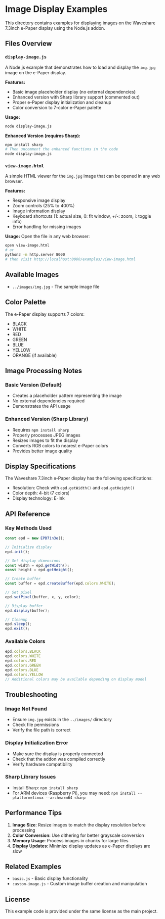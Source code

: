 # Image Display Examples

This directory contains examples for displaying images on the Waveshare 7.3inch e-Paper display using the Node.js addon.

## Files Overview

### `display-image.js`
A Node.js example that demonstrates how to load and display the `img.jpg` image on the e-Paper display.

**Features:**
- Basic image placeholder display (no external dependencies)
- Enhanced version with Sharp library support (commented out)
- Proper e-Paper display initialization and cleanup
- Color conversion to 7-color e-Paper palette

**Usage:**
```bash
node display-image.js
```

**Enhanced Version (requires Sharp):**
```bash
npm install sharp
# Then uncomment the enhanced functions in the code
node display-image.js
```

### `view-image.html`
A simple HTML viewer for the `img.jpg` image that can be opened in any web browser.

**Features:**
- Responsive image display
- Zoom controls (25% to 400%)
- Image information display
- Keyboard shortcuts (1: actual size, 0: fit window, +/-: zoom, i: toggle info)
- Error handling for missing images

**Usage:**
Open the file in any web browser:
```bash
open view-image.html
# or
python3 -m http.server 8000
# then visit http://localhost:8000/examples/view-image.html
```

## Available Images

- `../images/img.jpg` - The sample image file

## Color Palette

The e-Paper display supports 7 colors:
- BLACK
- WHITE
- RED
- GREEN
- BLUE
- YELLOW
- ORANGE (if available)

## Image Processing Notes

### Basic Version (Default)
- Creates a placeholder pattern representing the image
- No external dependencies required
- Demonstrates the API usage

### Enhanced Version (Sharp Library)
- Requires `npm install sharp`
- Properly processes JPEG images
- Resizes images to fit the display
- Converts RGB colors to nearest e-Paper colors
- Provides better image quality

## Display Specifications

The Waveshare 7.3inch e-Paper display has the following specifications:
- Resolution: Check with `epd.getWidth()` and `epd.getHeight()`
- Color depth: 4-bit (7 colors)
- Display technology: E-Ink

## API Reference

### Key Methods Used

```javascript
const epd = new EPD7in3e();

// Initialize display
epd.init();

// Get display dimensions
const width = epd.getWidth();
const height = epd.getHeight();

// Create buffer
const buffer = epd.createBuffer(epd.colors.WHITE);

// Set pixel
epd.setPixel(buffer, x, y, color);

// Display buffer
epd.display(buffer);

// Cleanup
epd.sleep();
epd.exit();
```

### Available Colors

```javascript
epd.colors.BLACK
epd.colors.WHITE
epd.colors.RED
epd.colors.GREEN
epd.colors.BLUE
epd.colors.YELLOW
// Additional colors may be available depending on display model
```

## Troubleshooting

### Image Not Found
- Ensure `img.jpg` exists in the `../images/` directory
- Check file permissions
- Verify the file path is correct

### Display Initialization Error
- Make sure the display is properly connected
- Check that the addon was compiled correctly
- Verify hardware compatibility

### Sharp Library Issues
- Install Sharp: `npm install sharp`
- For ARM devices (Raspberry Pi), you may need: `npm install --platform=linux --arch=arm64 sharp`

## Performance Tips

1. **Image Size**: Resize images to match the display resolution before processing
2. **Color Conversion**: Use dithering for better grayscale conversion
3. **Memory Usage**: Process images in chunks for large files
4. **Display Updates**: Minimize display updates as e-Paper displays are slow

## Related Examples

- `basic.js` - Basic display functionality
- `custom-image.js` - Custom image buffer creation and manipulation

## License

This example code is provided under the same license as the main project.